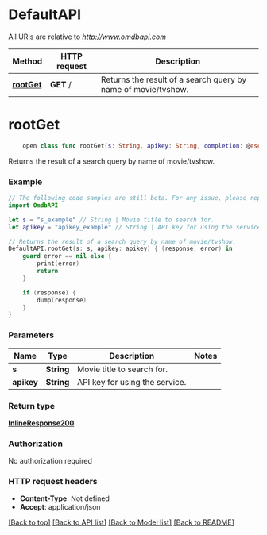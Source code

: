 # DefaultAPI

All URIs are relative to *http://www.omdbapi.com*

Method | HTTP request | Description
------------- | ------------- | -------------
[**rootGet**](DefaultAPI.md#rootget) | **GET** / | Returns the result of a search query by name of movie/tvshow.


# **rootGet**
```swift
    open class func rootGet(s: String, apikey: String, completion: @escaping (_ data: InlineResponse200?, _ error: Error?) -> Void)
```

Returns the result of a search query by name of movie/tvshow.

### Example 
```swift
// The following code samples are still beta. For any issue, please report via http://github.com/OpenAPITools/openapi-generator/issues/new
import OmdbAPI

let s = "s_example" // String | Movie title to search for.
let apikey = "apikey_example" // String | API key for using the service.

// Returns the result of a search query by name of movie/tvshow.
DefaultAPI.rootGet(s: s, apikey: apikey) { (response, error) in
    guard error == nil else {
        print(error)
        return
    }

    if (response) {
        dump(response)
    }
}
```

### Parameters

Name | Type | Description  | Notes
------------- | ------------- | ------------- | -------------
 **s** | **String** | Movie title to search for. | 
 **apikey** | **String** | API key for using the service. | 

### Return type

[**InlineResponse200**](InlineResponse200.md)

### Authorization

No authorization required

### HTTP request headers

 - **Content-Type**: Not defined
 - **Accept**: application/json

[[Back to top]](#) [[Back to API list]](../README.md#documentation-for-api-endpoints) [[Back to Model list]](../README.md#documentation-for-models) [[Back to README]](../README.md)

